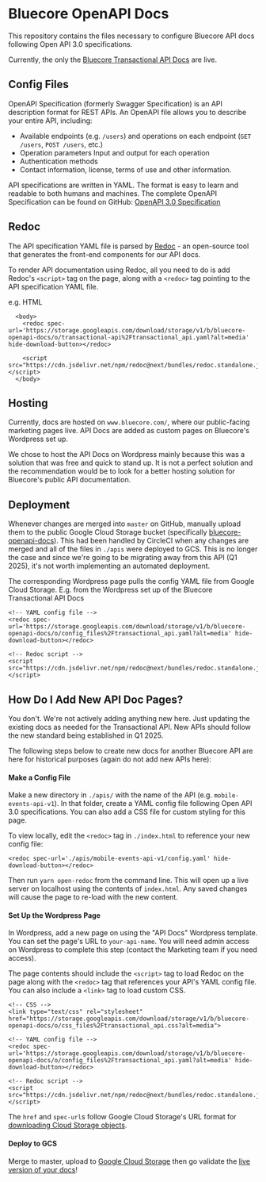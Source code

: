 # Bluecore OpenAPI Docs
This repository contains the files necessary to configure Bluecore API docs following Open API 3.0 specifications.

Currently, the only the [Bluecore Transactional API Docs](https://www.bluecore.com/transactional-api-docs/) are live.


## Config Files
OpenAPI Specification (formerly Swagger Specification) is an API description format for REST APIs. An OpenAPI file allows you to describe your entire API, including:

- Available endpoints (e.g. `/users`) and operations on each endpoint (`GET /users`, `POST /users`, etc.)
- Operation parameters Input and output for each operation
- Authentication methods
- Contact information, license, terms of use and other information.

API specifications are written in YAML. The format is easy to learn and readable to both humans and machines. The complete OpenAPI Specification can be found on GitHub: [OpenAPI 3.0 Specification](https://github.com/OAI/OpenAPI-Specification/blob/master/versions/3.0.2.md)


## Redoc
The API specification YAML file is parsed by [Redoc](https://github.com/Redocly/redoc) - an open-source tool that generates the front-end components for our API docs.

To render API documentation using Redoc, all you need to do is add Redoc's  `<script>` tag on the page, along with a `<redoc>` tag pointing to the API specification YAML file.

e.g. HTML
```
  <body>
    <redoc spec-url='https://storage.googleapis.com/download/storage/v1/b/bluecore-openapi-docs/o/transactional-api%2Ftransactional_api.yaml?alt=media' hide-download-button></redoc>

    <script src="https://cdn.jsdelivr.net/npm/redoc@next/bundles/redoc.standalone.js"> </script>
  </body>
```


## Hosting
Currently, docs are hosted on `www.bluecore.com/`, where our public-facing marketing pages live. API Docs are added as custom pages on Bluecore's Wordpress set up.

We chose to host the API Docs on Wordpress mainly because this was a solution that was free and quick to stand up. It is not a perfect solution and the recommendation would be to look for a better hosting solution for Bluecore's public API documentation.


## Deployment
Whenever changes are merged into `master` on GitHub, manually upload them to the public Google Cloud Storage bucket (specifically [bluecore-openapi-docs](https://console.cloud.google.com/storage/browser/bluecore-openapi-docs;tab=objects?forceOnBucketsSortingFiltering=false&project=triggeredmail&prefix=&forceOnObjectsSortingFiltering=false)). This had been handled by CircleCI when any changes are merged and all of the files in `./apis` were deployed to GCS. This is no longer the case and since we're going to be migrating away from this API (Q1 2025), it's not worth implementing an automated deployment.

The corresponding Wordpress page pulls the config YAML file from Google Cloud Storage.
E.g. from the Wordpress set up of the Bluecore Transactional API Docs
```
<!-- YAML config file -->
<redoc spec-url='https://storage.googleapis.com/download/storage/v1/b/bluecore-openapi-docs/o/config_files%2Ftransactional_api.yaml?alt=media' hide-download-button></redoc>

<!-- Redoc script -->
<script src="https://cdn.jsdelivr.net/npm/redoc@next/bundles/redoc.standalone.js"> </script>
```


## How Do I Add New API Doc Pages?
You don't. We're not actively adding anything new here. Just updating the existing docs as needed for the Transactional API. New APIs should follow the new standard being established in Q1 2025.

The following steps below to create new docs for another Bluecore API are here for historical purposes (again do not add new APIs here):

#### Make a Config File
Make a new directory in `./apis/` with the name of the API (e.g. `mobile-events-api-v1`).
In that folder, create a YAML config file following Open API 3.0 specifications.
You can also add a CSS file for custom styling for this page.

To view locally, edit the `<redoc>` tag in `./index.html` to reference your new config file:
```
<redoc spec-url='./apis/mobile-events-api-v1/config.yaml' hide-download-button></redoc>
```

Then run `yarn open-redoc` from the command line. This will open up a live server on localhost using the contents of `index.html`. Any saved changes will cause the page to re-load with the new content.


#### Set Up the Wordpress Page
In Wordpress, add a new page on using the "API Docs" Wordpress template. You can set the page's URL to `your-api-name`.
You will need admin access on Wordpress to complete this step (contact the Marketing team if you need access).

The page contents should include the `<script>` tag to load Redoc on the page along with the `<redoc>` tag that references your API's YAML config file. You can also include a `<link>` tag to load custom CSS.

```
<!-- CSS -->
<link type="text/css" rel="stylesheet" href="https://storage.googleapis.com/download/storage/v1/b/bluecore-openapi-docs/o/css_files%2Ftransactional_api.css?alt=media">

<!-- YAML config file -->
<redoc spec-url='https://storage.googleapis.com/download/storage/v1/b/bluecore-openapi-docs/o/config_files%2Ftransactional_api.yaml?alt=media' hide-download-button></redoc>

<!-- Redoc script -->
<script src="https://cdn.jsdelivr.net/npm/redoc@next/bundles/redoc.standalone.js"> </script>
```

The `href` and `spec-url`s follow Google Cloud Storage's URL format for [downloading Cloud Storage objects](https://cloud.google.com/storage/docs/downloading-objects).


#### Deploy to GCS
Merge to master, upload to [Google Cloud Storage](https://console.cloud.google.com/storage/browser/bluecore-openapi-docs;tab=objects?forceOnBucketsSortingFiltering=false&project=triggeredmail&prefix=&forceOnObjectsSortingFiltering=false) 
then go validate the [live version of your docs](https://www.bluecore.com/apis/transactional-api/)!


